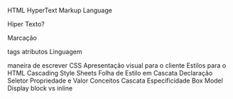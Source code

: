 HTML
HyperText Markup Language

Hiper Texto?

Marcação

tags
atributos
Linguagem

maneira de escrever
CSS
Apresentação visual para o cliente
Estilos para o HTML
Cascading Style Sheets
Folha de Estilo em Cascata
Declaração
Seletor
Propriedade e Valor
Conceitos
Cascata
Especificidade
Box Model
Display block vs inline